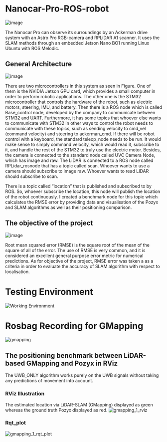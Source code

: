 # Nanocar-Pro-ROS-robot

![image](https://user-images.githubusercontent.com/76905667/189489548-23b72963-6328-408d-8633-c99a423a5ddb.png)

The Nanocar Pro can observe its surroundings by an Ackerman drive system with an Astro Pro RGB-camera and RPLiDAR A1 scanner. It uses the SLAM methods through an embedded Jetson Nano BO1 running Linux Ubuntu with ROS Melodic.

## General Architecture

![image](https://user-images.githubusercontent.com/76905667/189489405-a4631e3e-fef2-4663-9477-797756d7334c.png)

There are two microcontrollers in this system as seen in Figure. One of them is the NVIDIA Jetson GPU card, which provides a small computer in order to perform robotic applications. The other one is the STM32 microcontroller that controls the hardware of the robot, such as electric motors, steering, IMU, and battery. Then there is a ROS node which is called Base_control node, developed by the company to communicate between STM32 and UART. Furthermore, it has some topics that whoever else wants to communicate with STM32 in other ways to control the robot needs to communicate with these topics, such as sending velocity to cmd_vel (command velocity) and steering to ackerman_cmd. If there will be robot control with a keyboard, the standard teleop_node needs to be run. It would make sense to simply command velocity, which would read it, subscribe to it, and handle the rest of the STM32 to truly use the electric motor. Besides, the camera is connected to the standard node called UVC Camera Node, which has image and raw. The LiDAR is connected to a ROS node called RPLidar_rosnode that has a topic called scan. Whoever wants to use a camera should subscribe to image raw. Whoever wants to read LIDAR should subscribe to scan.

There is a topic called “location” that is published and subscribed to by ROS. So, whoever subscribe the location, this node will publish the location of the robot continuously. I created a benchmark node for this topic which calculates the RMSE error by providing data and visualisation of the Pozyx and SLAM algorithms as well as their positioning comparison.

## The objective of the project

![image](https://user-images.githubusercontent.com/76905667/189490130-bd388a45-5063-4a0b-9206-b1e536135404.png)

Root mean squared error (RMSE) is the square root of the mean of the square of all of the error. The use of RMSE is very common, and it is considered an excellent general purpose error metric for numerical predictions. As for objective of the project, RMSE error was taken a as a criteria in order to evaluate the accuracy of SLAM algorithm with respect to localisation.

# Testing Environment
![Working Environment](https://user-images.githubusercontent.com/76905667/200177479-8722a2d8-1d95-4a47-89ff-0b6276f36693.jpg)

#

# Rosbag Recording for GMapping

![gmapping](https://github.com/easensoy/Nanocar-Pro-ROS-robot/assets/76905667/1d770faf-07fe-4d74-87b8-86a293c92551)


## The positioning benchmark between LiDAR-based GMapping and Pozyx in RViz
The UWB_ONLY algorithm works purely on the UWB signals without taking any predictions of movement into account.
### RViz Illustration
The estimated location via LiDAR-SLAM (GMapping) displayed as green whereas the ground truth Pozyx displayed as red. 
![gmapping_1_rviz](https://user-images.githubusercontent.com/76905667/199630389-1ea8b61e-38a7-4d7c-be8e-1b131ccbff6d.png)

### Rqt_plot
![gmapping_1_rqt_plot](https://user-images.githubusercontent.com/76905667/199630437-fffaec55-5352-40c7-910f-f83e90324393.png)

